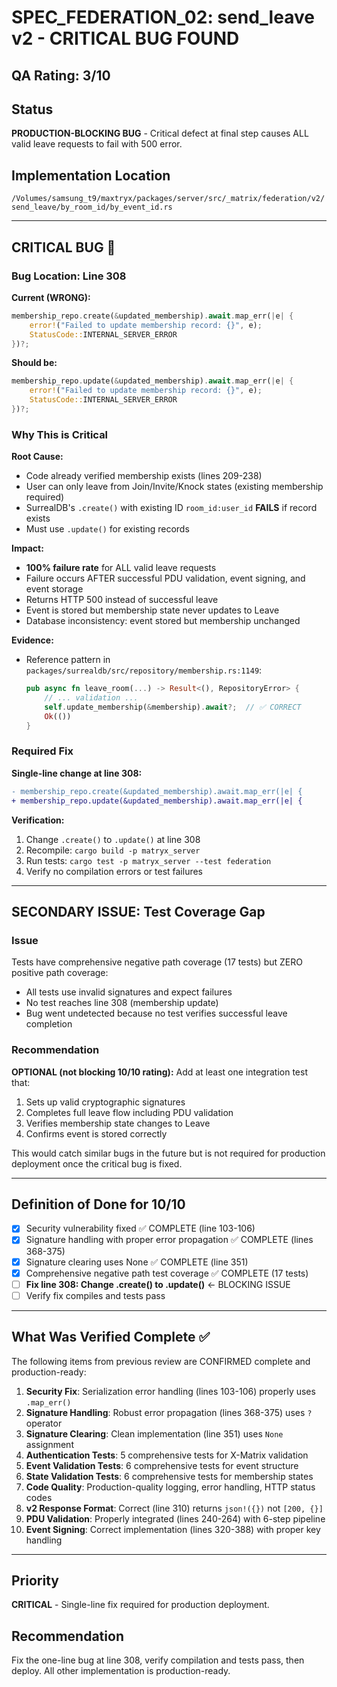 # SPEC_FEDERATION_02: send_leave v2 - CRITICAL BUG FOUND

## QA Rating: 3/10

## Status
**PRODUCTION-BLOCKING BUG** - Critical defect at final step causes ALL valid leave requests to fail with 500 error.

## Implementation Location
`/Volumes/samsung_t9/maxtryx/packages/server/src/_matrix/federation/v2/send_leave/by_room_id/by_event_id.rs`

---

## CRITICAL BUG 🚨

### Bug Location: Line 308

**Current (WRONG):**
```rust
membership_repo.create(&updated_membership).await.map_err(|e| {
    error!("Failed to update membership record: {}", e);
    StatusCode::INTERNAL_SERVER_ERROR
})?;
```

**Should be:**
```rust
membership_repo.update(&updated_membership).await.map_err(|e| {
    error!("Failed to update membership record: {}", e);
    StatusCode::INTERNAL_SERVER_ERROR
})?;
```

### Why This is Critical

**Root Cause:**
- Code already verified membership exists (lines 209-238)
- User can only leave from Join/Invite/Knock states (existing membership required)
- SurrealDB's `.create()` with existing ID `room_id:user_id` **FAILS** if record exists
- Must use `.update()` for existing records

**Impact:**
- **100% failure rate** for ALL valid leave requests
- Failure occurs AFTER successful PDU validation, event signing, and event storage
- Returns HTTP 500 instead of successful leave
- Event is stored but membership state never updates to Leave
- Database inconsistency: event stored but membership unchanged

**Evidence:**
- Reference pattern in `packages/surrealdb/src/repository/membership.rs:1149`:
  ```rust
  pub async fn leave_room(...) -> Result<(), RepositoryError> {
      // ... validation ...
      self.update_membership(&membership).await?;  // ✅ CORRECT
      Ok(())
  }
  ```

### Required Fix

**Single-line change at line 308:**
```diff
- membership_repo.create(&updated_membership).await.map_err(|e| {
+ membership_repo.update(&updated_membership).await.map_err(|e| {
```

**Verification:**
1. Change `.create()` to `.update()` at line 308
2. Recompile: `cargo build -p matryx_server`
3. Run tests: `cargo test -p matryx_server --test federation`
4. Verify no compilation errors or test failures

---

## SECONDARY ISSUE: Test Coverage Gap

### Issue
Tests have comprehensive negative path coverage (17 tests) but ZERO positive path coverage:
- All tests use invalid signatures and expect failures
- No test reaches line 308 (membership update)
- Bug went undetected because no test verifies successful leave completion

### Recommendation
**OPTIONAL (not blocking 10/10 rating):**
Add at least one integration test that:
1. Sets up valid cryptographic signatures
2. Completes full leave flow including PDU validation
3. Verifies membership state changes to Leave
4. Confirms event is stored correctly

This would catch similar bugs in the future but is not required for production deployment once the critical bug is fixed.

---

## Definition of Done for 10/10

- [X] Security vulnerability fixed ✅ COMPLETE (line 103-106)
- [X] Signature handling with proper error propagation ✅ COMPLETE (lines 368-375)
- [X] Signature clearing uses None ✅ COMPLETE (line 351)
- [X] Comprehensive negative path test coverage ✅ COMPLETE (17 tests)
- [ ] **Fix line 308: Change .create() to .update()** ← BLOCKING ISSUE
- [ ] Verify fix compiles and tests pass

---

## What Was Verified Complete ✅

The following items from previous review are CONFIRMED complete and production-ready:

1. **Security Fix**: Serialization error handling (lines 103-106) properly uses `.map_err()`
2. **Signature Handling**: Robust error propagation (lines 368-375) uses `?` operator  
3. **Signature Clearing**: Clean implementation (line 351) uses `None` assignment
4. **Authentication Tests**: 5 comprehensive tests for X-Matrix validation
5. **Event Validation Tests**: 6 comprehensive tests for event structure  
6. **State Validation Tests**: 6 comprehensive tests for membership states
7. **Code Quality**: Production-quality logging, error handling, HTTP status codes
8. **v2 Response Format**: Correct (line 310) returns `json!({})` not `[200, {}]`
9. **PDU Validation**: Properly integrated (lines 240-264) with 6-step pipeline
10. **Event Signing**: Correct implementation (lines 320-388) with proper key handling

---

## Priority
**CRITICAL** - Single-line fix required for production deployment.

## Recommendation
Fix the one-line bug at line 308, verify compilation and tests pass, then deploy. All other implementation is production-ready.
